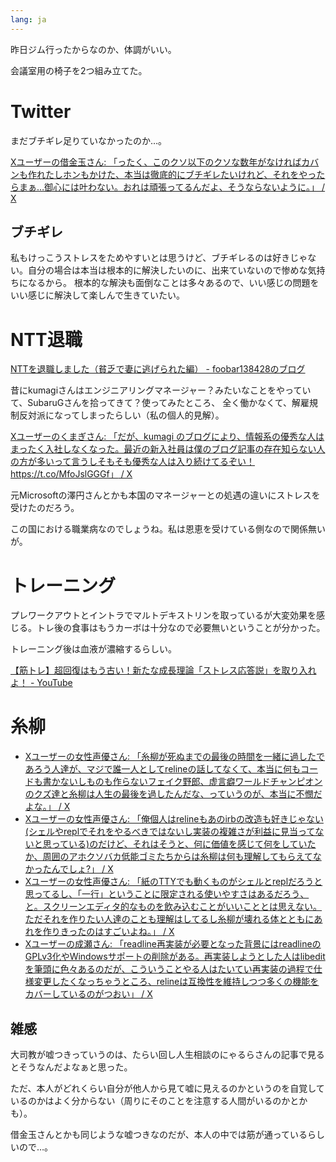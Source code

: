 ```yaml
---
lang: ja
---
```


昨日ジム行ったからなのか、体調がいい。

会議室用の椅子を2つ組み立てた。

# Twitter

まだブチギレ足りていなかったのか…。

[Xユーザーの借金玉さん: 「ったく、このクソ以下のクソな数年がなければカバンも作れたしホンもかけた、本当は徹底的にブチギレたいけれど、それをやったらまぁ…御心には叶わない。おれは頑張ってるんだよ、そうならないように。」 / X](https://x.com/syakkin_dama/status/1876845301580836944)

## ブチギレ

私もけっこうストレスをためやすいとは思うけど、ブチギレるのは好きじゃない。自分の場合は本当は根本的に解決したいのに、出来ていないので惨めな気持ちになるから。
根本的な解決も面倒なことは多々あるので、いい感じの問題をいい感じに解決して楽しんで生きていたい。

# NTT退職

[NTTを退職しました（貧乏で妻に逃げられた編） - foobar138428のブログ](https://foobar138428.hatenablog.com/entry/2024/12/22/162351)

昔にkumagiさんはエンジニアリングマネージャー？みたいなことをやっていて、SubaruGさんを拾ってきて？使ってみたところ、
全く働かなくて、解雇規制反対派になってしまったらしい（私の個人的見解）。

[Xユーザーのくまぎさん: 「だが、kumagi のブログにより、情報系の優秀な人はまったく入社しなくなった。最近の新入社員は僕のブログ記事の存在知らない人の方が多いって言うしそもそも優秀な人は入り続けてるぞい！https://t.co/MfoJslGGGf」 / X](https://x.com/kumagi/status/1876673041058726331)

元Microsoftの澤円さんとかも本国のマネージャーとの処遇の違いにストレスを受けたのだろう。

この国における職業病なのでしょうね。私は恩恵を受けている側なので関係無いが。

# トレーニング

プレワークアウトとイントラでマルトデキストリンを取っているが大変効果を感じる。トレ後の食事はもうカーボは十分なので必要無いということが分かった。

トレーニング後は血液が濃縮するらしい。

[【筋トレ】超回復はもう古い！新たな成長理論「ストレス応答説」を取り入れよ！ - YouTube](https://youtu.be/OIyXAWtkDh0)

# 糸柳

- [Xユーザーの女性声優さん: 「糸柳が死ぬまでの最後の時間を一緒に過したであろう人達が、マジで誰一人としてrelineの話してなくて、本当に何もコードも書かないしものも作らないフェイク野郎、虚言癖ワールドチャンピオンのクズ達と糸柳は人生の最後を過したんだな、っていうのが、本当に不憫だよな。」 / X](https://x.com/ssig33/status/1876906938681696730)
- [Xユーザーの女性声優さん: 「俺個人はrelineもあのirbの改造も好きじゃない(シェルやreplでそれをやるべきではないし実装の複雑さが利益に見当ってないと思っている)のだけど、それはそうと、何に価値を感じて何をしていたか、周囲のアホクソバカ低能ゴミたちからは糸柳は何も理解してもらえてなかったんでしょ?」 / X](https://x.com/ssig33/status/1876907207846957373)
- [Xユーザーの女性声優さん: 「紙のTTYでも動くものがシェルとreplだろうと思ってるし、「一行」ということに限定される使いやすさはあるだろう、と。スクリーンエディタ的なものを飲み込むことがいいこととは思えない。ただそれを作りたい人達のことも理解はしてるし糸柳が壊れる体とともにあれを作りきったのはすごいよね。」 / X](https://x.com/ssig33/status/1876907975983460861)
- [Xユーザーの成瀬さん: 「readline再実装が必要となった背景にはreadlineのGPLv3化やWindowsサポートの削除がある。再実装しようとした人はlibeditを筆頭に色々あるのだが、こういうことやる人はたいてい再実装の過程で仕様変更したくなっちゃうところ、relineは互換性を維持しつつ多くの機能をカバーしているのがつおい」 / X](https://x.com/nalsh/status/1876922326865838288)

## 雑感

大司教が嘘つきっていうのは、たらい回し人生相談のにゃるらさんの記事で見るとそうなんだよなぁと思った。

ただ、本人がどれくらい自分が他人から見て嘘に見えるのかというのを自覚しているのかはよく分からない（周りにそのことを注意する人間がいるのかとかも）。

借金玉さんとかも同じような嘘つきなのだが、本人の中では筋が通っているらしいので…。
